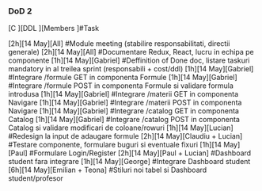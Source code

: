 ### DoD 2
[C ][DDL   ][Members          ]#Task

[2h][14 May][All]              #Module meeting (stabilire responsabilitati, directii generale)
[2h][14 May][All]              #Documentare Redux, React, lucru in echipa pe componente
[1h][14 May][Gabriel]          #Deffinition of Done doc, listare taskuri mandatory in al treilea sprint (responsabili + cost/ddl)
[1h][14 May][Gabriel]          #Integrare /formule GET in componenta Formule
[1h][14 May][Gabriel]          #Integrare /formule POST in componenta Formule si validare formula introdusa
[1h][14 May][Gabriel]          #Integrare /materii GET in componenta Navigare
[1h][14 May][Gabriel]          #Integrare /materii POST in componenta Navigare
[1h][14 May][Gabriel]          #Integrare /catalog GET in componenta Catalog
[1h][14 May][Gabriel]          #Integrare /catalog POST in componenta Catalog si validare modificari de coloane/rowuri
[1h][14 May][Lucian]           #Redesign la input de adaugare formule
[2h][14 May][Claudiu + Lucian] #Testare componente, formulare buguri si eventuale fixuri
[1h][14 May][Paul]             #Formulare Login/Register
[2h][14 May][Paul + Lucian]    #Dashboard student fara integrare
[1h][14 May][George]           #Integrare Dashboard student
[6h][14 May][Emilian + Teona]  #Stiluri noi tabel si Dashboard student/profesor
